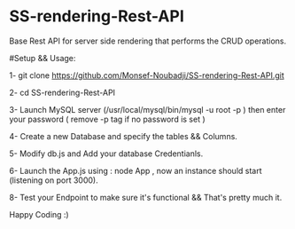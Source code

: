 # SS-rendering-Rest-API
Base Rest API for server side rendering that performs the CRUD operations.

#Setup && Usage: 

1- git clone https://github.com/Monsef-Noubadji/SS-rendering-Rest-API.git

2- cd SS-rendering-Rest-API

3- Launch MySQL server (/usr/local/mysql/bin/mysql -u root -p ) then enter your password ( remove -p tag if no password is set )

4- Create a new Database and specify the tables && Columns.

5- Modify db.js and Add your database Credentianls.

6- Launch the App.js using : node App , now an instance should start (listening on port 3000).

8- Test your Endpoint to make sure it's functional && That's pretty much it.


Happy Coding :)

